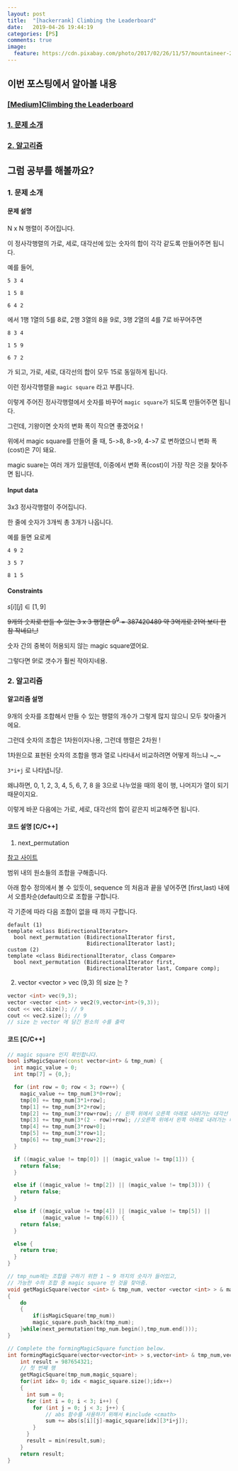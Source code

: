 ```yaml
---
layout: post
title:  "[hackerrank] Climbing the Leaderboard"
date:   2019-04-26 19:44:19
categories: [PS]
comments: true
image:
  feature: https://cdn.pixabay.com/photo/2017/02/26/11/57/mountaineer-2100050_1280.jpg
---
```


## **이번 포스팅에서 알아볼 내용**
### [[Medium]Climbing the Leaderboard](https://bit.ly/2L5qjk6)
<!--more-->
### [1. 문제 소개](#1.-문제-소개)

### [2. 알고리즘](#2.-알고리즘)

## **그럼 공부를 해볼까요?**

### 1. 문제 소개

#### 문제 설명
N x N 행렬이 주어집니다. 

이 정사각행렬의 가로, 세로, 대각선에 있는 숫자의 합이 각각 같도록 만들어주면 됩니다. 

예를 들어, 

    5 3 4 

    1 5 8        

    6 4 2 

에서 1행 1열의 5를 8로, 2행 3열의 8을 9로, 3행 2열의 4를 7로 바꾸어주면 

    8 3 4

    1 5 9

    6 7 2

가 되고, 가로, 세로, 대각선의 합이 모두 15로 동일하게 됩니다. 

이런 정사각행렬을 `magic square` 라고 부릅니다.

이렇게 주어진 정사각행렬에서 숫자를 바꾸어 `magic square`가 되도록 만들어주면 됩니다. 

그런데, 기왕이면 숫자의 변화 폭이 작으면 좋겠어요 ! 

위에서 magic square를 만들어 줄 때, 5->8, 8->9, 4->7 로 변하였으니 변화 폭(cost)은 7이 돼요.

magic suare는 여러 개가 있을텐데, 이중에서 변화 폭(cost)이 가장 작은 것을 찾아주면 됩니다.

#### Input data
3x3 정사각행렬이 주어집니다. 

한 줄에 숫자가 3개씩 총 3개가 나옵니다. 

예를 들면 요로케 

    4 9 2

    3 5 7

    8 1 5
    
#### Constraints
$s[i][j] \in [1,9]$

~~9개의 숫자로 만들 수 있는 3 x 3 행렬은 $9^{9} = 387420489$ 약 3억개로 21억 보다 한 참 작네요!_!~~

숫자 간의 중복이 허용되지 않는 magic square였어요. 

그렇다면 9!로 갯수가 훨씬 작아지네용.

### 2. 알고리즘

#### 알고리즘 설명
9개의 숫자를 조합해서 만들 수 있는 행렬의 개수가 그렇게 많지 않으니 모두 찾아줄거에요. 

그런데 숫자의 조합은 1차원이자나용, 그런데 행렬은 2차원 !

1차원으로 표현된 숫자의 조합을 행과 열로 나타내서 비교하려면 어떻게 하느냐 ~_~ 

`3*i+j` 로 나타냅니당.

왜냐하면, 0, 1, 2, 3, 4, 5, 6, 7, 8 을 3으로 나누었을 때의 몫이 행, 나머지가 열이 되기 때문이지요.

이렇게 바꾼 다음에는 가로, 세로, 대각선의 합이 같은지 비교해주면 됩니다. 

#### 코드 설명 [C/C++]
1) next_permutation

[참고 사이트](https://bit.ly/2Vm3H80)

범위 내의 원소들의 조합을 구해줍니다.

아래 함수 정의에서 볼 수 있듯이, sequence 의 처음과 끝을 넣어주면 [first,last) 내에서 오름차순(default)으로 조합을 구합니다. 

각 기준에 따라 다음 조합이 없을 때 까지 구합니다. 

    default (1)	
    template <class BidirectionalIterator>
      bool next_permutation (BidirectionalIterator first,
                             BidirectionalIterator last);
    custom (2)	
    template <class BidirectionalIterator, class Compare>
      bool next_permutation (BidirectionalIterator first,
                             BidirectionalIterator last, Compare comp);
  

2) vector <vector <int> > vec (9,3) 의 size 는 ? 

```c++
vector <int> vec(9,3);
vector <vector <int> > vec2(9,vector<int>(9,3));
cout << vec.size(); // 9
cout << vec2.size(); // 9 
// size 는 vector 에 담긴 원소의 수를 출력 
```
  
#### 코드 [C/C++]
```cpp
// magic square 인지 확인합니다.
bool isMagicSquare(const vector<int> & tmp_num) {
  int magic_value = 0;
  int tmp[7] = {0,};

  for (int row = 0; row < 3; row++) {
    magic_value += tmp_num[3*0+row];
    tmp[0] += tmp_num[3*1+row];
    tmp[1] += tmp_num[3*2+row];
    tmp[2] += tmp_num[3*row+row]; // 왼쪽 위에서 오른쪽 아래로 내려가는 대각선
    tmp[3] += tmp_num[3*(2 - row)+row]; //오른쪽 위에서 왼쪽 아래로 내려가는 대각선
    tmp[4] += tmp_num[3*row+0];
    tmp[5] += tmp_num[3*row+1];
    tmp[6] += tmp_num[3*row+2];
  }

  if ((magic_value != tmp[0]) || (magic_value != tmp[1])) {
    return false;
  }

  else if ((magic_value != tmp[2]) || (magic_value != tmp[3])) {
    return false;
  }

  else if ((magic_value != tmp[4]) || (magic_value != tmp[5]) ||
           (magic_value != tmp[6])) {
    return false;
  }

  else {
    return true;
  }
}

// tmp_num에는 조합을 구하기 위한 1 ~ 9 까지의 숫자가 들어있고, 
// 가능한 수의 조합 중 magic square 인 것을 찾아줌.
void getMagicSquare(vector <int> & tmp_num, vector <vector <int> > & magic_square)
{
    do
    {
        if(isMagicSquare(tmp_num))
        magic_square.push_back(tmp_num);
    }while(next_permutation(tmp_num.begin(),tmp_num.end()));
}

// Complete the formingMagicSquare function below.
int formingMagicSquare(vector<vector<int> > s,vector<int> & tmp_num,vector<vector<int> > & magic_square) {
    int result = 987654321;
    // 첫 번째 행
    getMagicSquare(tmp_num,magic_square);
    for(int idx= 0; idx < magic_square.size();idx++)
    {
      int sum = 0;
      for (int i = 0; i < 3; i++) {
        for (int j = 0; j < 3; j++) {
            // abs 함수를 사용하기 위해서 #include <cmath> 
            sum += abs(s[i][j]-magic_square[idx][3*i+j]);
        }
      }
      result = min(result,sum);
    }    
    return result;
}
```
